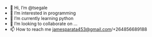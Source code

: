 - 👋 Hi, I’m @tsegale
- 👀 I’m interested in programming
- 🌱 I’m currently learning python
- 💞️ I’m looking to collaborate on ...
- 📫 How to reach me jamesparata453@gmail.com/+264856689188

<!---
tsegale/tsegale is a ✨ special ✨ repository because its `README.md` (this file) appears on your GitHub profile.
You can click the Preview link to take a look at your changes.
--->
